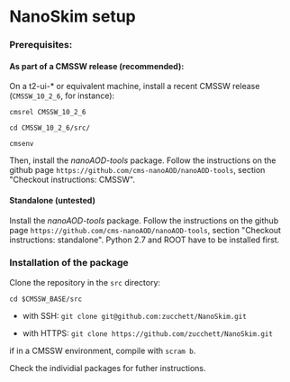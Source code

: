 # NanoSkim setup


### Prerequisites:


#### As part of a CMSSW release (recommended):
 
On a t2-ui-* or equivalent machine, install a recent CMSSW release (`CMSSW_10_2_6`, for instance):

`cmsrel CMSSW_10_2_6`

`cd CMSSW_10_2_6/src/`

`cmsenv`

Then, install the *nanoAOD-tools* package. Follow the instructions on the github page `https://github.com/cms-nanoAOD/nanoAOD-tools`, section "Checkout instructions: CMSSW".


#### Standalone (untested)

Install the *nanoAOD-tools* package. Follow the instructions on the github page `https://github.com/cms-nanoAOD/nanoAOD-tools`, section "Checkout instructions: standalone". Python 2.7 and ROOT have to be installed first.


### Installation of the package

Clone the repository in the `src` directory:

`cd $CMSSW_BASE/src`

 - with SSH: `git clone git@github.com:zucchett/NanoSkim.git`
 
 - with HTTPS: `git clone https://github.com/zucchett/NanoSkim.git`

if in a CMSSW environment, compile with `scram b`.

Check the individial packages for futher instructions.
